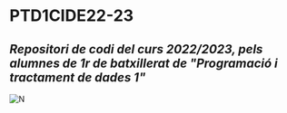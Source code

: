 # PTD1CIDE22-23
## _Repositori de codi del curs 2022/2023, pels alumnes de 1r de batxillerat de "Programació i tractament de dades 1"_

![N](https://www.cide.es/wp-content/uploads/2016/11/logocide2x.png)

